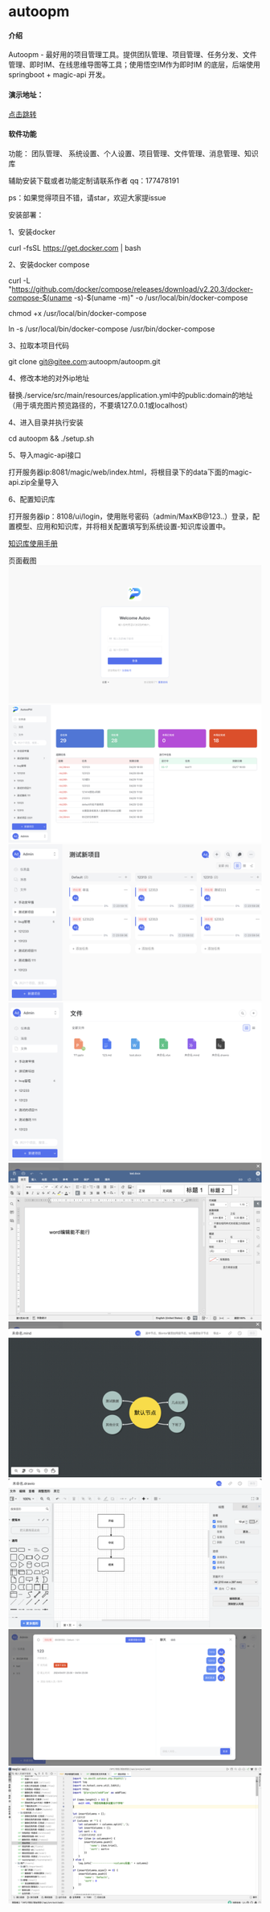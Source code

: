 # autoopm

#### 介绍
Autoopm - 最好用的项目管理工具。提供团队管理、项目管理、任务分发、文件管理、即时IM、在线思维导图等工具；使用悟空IM作为即时IM 的底层，后端使用springboot + magic-api 开发。

#### 演示地址：

[点击跳转](http://82.157.62.190:8200)

#### 软件功能

功能： 团队管理、 系统设置、个人设置、项目管理、文件管理、消息管理、知识库

辅助安装下载或者功能定制请联系作者 qq：177478191

ps：如果觉得项目不错，请star，欢迎大家提issue

安装部署：

1、安装docker

curl -fsSL https://get.docker.com | bash

2、安装docker compose

curl -L "https://github.com/docker/compose/releases/download/v2.20.3/docker-compose-$(uname -s)-$(uname -m)" -o /usr/local/bin/docker-compose

chmod +x /usr/local/bin/docker-compose

ln -s /usr/local/bin/docker-compose /usr/bin/docker-compose

3、拉取本项目代码

git clone git@gitee.com:autoopm/autoopm.git

4、修改本地的对外ip地址

替换./service/src/main/resources/application.yml中的public:domain的地址（用于填充图片预览路径的，不要填127.0.0.1或localhost）

4、进入目录并执行安装

cd autoopm && ./setup.sh

5、导入magic-api接口

打开服务器ip:8081/magic/web/index.html，将根目录下的data下面的magic-api.zip全量导入

6、配置知识库

打开服务器ip：8108/ui/login，使用账号密码（admin/MaxKB@123..）登录，配置模型、应用和知识库，并将相关配置填写到系统设置-知识库设置中。

[知识库使用手册](https://github.com/1Panel-dev/MaxKB/wiki/1-%E5%AE%89%E8%A3%85%E9%83%A8%E7%BD%B2
)



页面截图
![输入图片说明](./images/WX20240402-013009@2x.png)
![输入图片说明](./images/dashboard.png)
![输入图片说明](./images/project@2x.png)
![输入图片说明](./images/file1@2x.png)
![输入图片说明](./images/file2@2x.png)
![输入图片说明](./images/file3@2x.png)
![输入图片说明](./images/file5@2x.png)
![输入图片说明](./images/WX20240402-013122@2x.png)
![输入图片说明](./images/magic-api.png)
